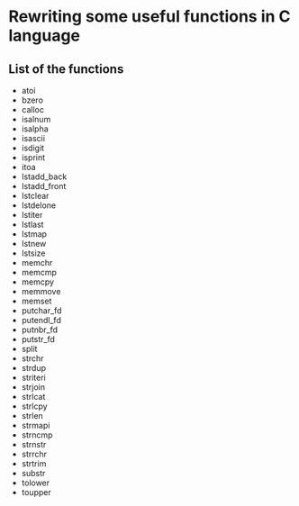 <h1>Rewriting some useful functions in C language</h1>
<h2>List of the functions</h2>
<ul>
    <li>atoi</li>
    <li>bzero</li>
    <li>calloc</li>
    <li>isalnum</li>
    <li>isalpha</li>
    <li>isascii</li>
    <li>isdigit</li>
    <li>isprint</li>
    <li>itoa</li>
    <li>lstadd_back</li>
    <li>lstadd_front</li>
    <li>lstclear</li>
    <li>lstdelone</li>
    <li>lstiter</li>
    <li>lstlast</li>
    <li>lstmap</li>
    <li>lstnew</li>
    <li>lstsize</li>
    <li>memchr</li>
    <li>memcmp</li>
    <li>memcpy</li>
    <li>memmove</li>
    <li>memset</li>
    <li>putchar_fd</li>
    <li>putendl_fd</li>
    <li>putnbr_fd</li>
    <li>putstr_fd</li>
    <li>split</li>
    <li>strchr</li>
    <li>strdup</li>
    <li>striteri</li>
    <li>strjoin</li>
    <li>strlcat</li>
    <li>strlcpy</li>
    <li>strlen</li>
    <li>strmapi</li>
    <li>strncmp</li>
    <li>strnstr</li>
    <li>strrchr</li>
    <li>strtrim</li>
    <li>substr</li>
    <li>tolower</li>
    <li>toupper</li>
</ul>